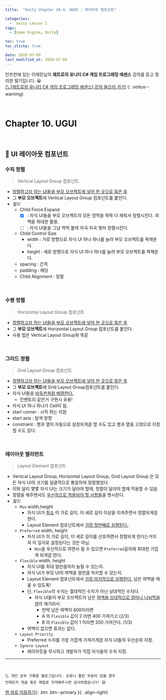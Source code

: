 ```yaml
---
title:  "Unity Chapter 10-4. UGUI : 레이아웃 컴포넌트" 

categories:
  -  Unity Lesson 1 
tags:
  - [Game Engine, Unity]

toc: true
toc_sticky: true

date: 2020-07-09
last_modified_at: 2020-07-09
---
```


인프런에 있는 이제민님의 **레트로의 유니티 C# 게임 프로그래밍 에센스** 강의를 듣고 정리한 필기입니다. 😀  
[🌜 [레트로의 유니티 C# 게임 프로그래밍 에센스] 강의 들으러 가기!](https://www.inflearn.com/course/%EC%9C%A0%EB%8B%88%ED%8B%B0-%EA%B2%8C%EC%9E%84-%ED%94%84%EB%A1%9C%EA%B7%B8%EB%9E%98%EB%B0%8D-%EC%97%90%EC%84%BC%EC%8A%A4)
{: .notice--warning}

<br>

# Chapter 10. UGUI 

<br>

## 🔔 UI 레이아웃 컴포넌트

### 수직 정렬

> Vertical Layout Group 컴포넌트.
- <u>정렬하고자 하는 UI들을 부모 오브젝트에 넣어 한 곳으로 묶은 후</u>
- 그 **부모 오브젝트**에 Vertical Layout Group 컴포넌트를 붙인다.
- *필드*
  - Child Force Expand 
    - [X] : 자식 UI들을 부모 오브젝트의 모든 영역을 꽉꽉 다 채워서 정렬시킨다. 여백을 최대한 활용.
    - [ ] : 자식 UI들을 그냥 딱딱 붙여 차곡 차곡 쌓아 정렬시킨다.
  - Child Control Size
    - width : 가로 방향으로 자식 UI 하나 하나를 늘려 부모 오브젝트를 꽉채운다.
    - height : 세로 방향으로 자식 UI 하나 하나를 늘려 부모 오브젝트를 꽉채운다.
  - spacing : 간격
  - padding : 패딩
  - Child Alignment : 정렬

<br>

### 수평 정렬

> Horizontal Layout Group 컴포넌트
- <u>정렬하고자 하는 UI들을 부모 오브젝트에 넣어 한 곳으로 묶은 후</u>
- 그 **부모 오브젝트**에 Horizontal Layout Group 컴포넌트를 붙인다.
- 사용 법은 Vertical Layout Group와 똑같

<br>

### 그리드 정렬 

> Grid Layout Group 컴포넌트 

- <u>정렬하고자 하는 UI들을 부모 오브젝트에 넣어 한 곳으로 묶은 후</u>
- 그 **부모 오브젝트**에 Grid Layout Group컴포넌트를 붙인다.
- 자식 UI들을 <u>바둑판처럼 배열한다.</u>
  - 인벤토리 같은거 구현시 유용!
- 자식 UI 하나 하나가 Cell이 됨.
- start corner : 시작 하는 지점
- start axis : 탐색 방향
- constraint : 행과 열이 자동으로 설정되게끔 할 수도 있고 행과 열을 고정으로 지정할 수도 있다.

<br>

### 레이아웃 엘리먼트

> Layout Element 컴포넌트

- Vertical Layout Group, Horizontal Layout Group, Grid Layout Group 은 모든 자식 UI의 크기를 일괄적으로 통일하여 정렬했었다.
- 이와 달리 몇몇 자식 UI는 크기가 달라야 할때, 정렬이 달라야 할때 적용할 수 있음.
- 정렬을 해주면서도 <u>우선적으로 적용되야 할 사항들</u>을 명시한다.
- *필드*
  - `Min` width,height 
    - 자식 UI가 <u>최소</u> 이 가로 길이, 이 세로 길이 이상을 지켜주면서 정렬되게끔 한다.
    - Layout Element 컴포넌트에서 <u>가장 첫번째로 실행된다.</u>
  - `Preferred` width, height
    - 자식 UI가 이 가로 길이, 이 세로 길이를 선호하면서 정렬되게 한다는거지 꼭 이 길이로 설정된다는 것은 아님.
      - `Min`을 우선적으로 하면서 될 수 있으면 `Preferred`길이에 최대한 가깝게 되게끔 한다.
  - `Flexible` width, height
    - 자식 UI를 최대 얼만큼까지 늘릴 수 있는지.
    - 자식 UI가 부모 UI의 여백을 얼만큼 차지할 수 있는지.
    - Layout Element 컴포넌트에서 <u>가장 마지막으로 실행된다.</u> 남은 여백을 채울 수 있도록!
    - 단, `Flexible`의 수치는 절대적인 수치가 아닌 상대적인 수치다. 
      - 자식 UI들이 부모 오브젝트의 남은 <u>여백을 상대적으로 얼마나 나눠먹을까</u>의 얘기라서.
        - 만약 남은 여백이 600이라면 
        - A 의 `Flexible` 값이 2 라면 400 가져가고 (2/3)
        - B 의 `Flexible` 값이 1 이라면 200 가져간다. (1/3)
    - 여백이 없으면 효과는 없다.
  - `Layout Priority` 
    - Preferred 수치를 가장 가깝게 가져가게끔 자식 UI들의 우선순위 지정. 
  - `Ignore Layout`
    - 레이아웃을 무시하고 개발자가 직접 자식들의 수치 지정.

***
<br>

    🌜 개인 공부 기록용 블로그입니다. 오류나 틀린 부분이 있을 경우 
    언제든지 댓글 혹은 메일로 지적해주시면 감사하겠습니다! 😄

[맨 위로 이동하기](#){: .btn .btn--primary }{: .align-right}

<br>